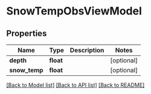 # SnowTempObsViewModel

## Properties
Name | Type | Description | Notes
------------ | ------------- | ------------- | -------------
**depth** | **float** |  | [optional] 
**snow_temp** | **float** |  | [optional] 

[[Back to Model list]](../README.md#documentation-for-models) [[Back to API list]](../README.md#documentation-for-api-endpoints) [[Back to README]](../README.md)

